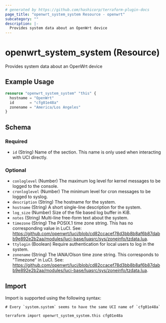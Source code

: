 ```yaml
---
# generated by https://github.com/hashicorp/terraform-plugin-docs
page_title: "openwrt_system_system Resource - openwrt"
subcategory: ""
description: |-
  Provides system data about an OpenWrt device
---
```


# openwrt_system_system (Resource)

Provides system data about an OpenWrt device

## Example Usage

```terraform
resource "openwrt_system_system" "this" {
  hostname = "OpenWrt"
  id       = "cfg01e48a"
  zonename = "America/Los Angeles"
}
```

<!-- schema generated by tfplugindocs -->
## Schema

### Required

- `id` (String) Name of the section. This name is only used when interacting with UCI directly.

### Optional

- `conloglevel` (Number) The maximum log level for kernel messages to be logged to the console.
- `cronloglevel` (Number) The minimum level for cron messages to be logged to syslog.
- `description` (String) The hostname for the system.
- `hostname` (String) A short single-line description for the system.
- `log_size` (Number) Size of the file based log buffer in KiB.
- `notes` (String) Multi-line free-form text about the system.
- `timezone` (String) The POSIX.1 time zone string. This has no corresponding value in LuCI. See: https://github.com/openwrt/luci/blob/cd82ccacef78d3bb8b8af6b87dabb9e892e2b2aa/modules/luci-base/luasrc/sys/zoneinfo/tzdata.lua.
- `ttylogin` (Boolean) Require authentication for local users to log in the system.
- `zonename` (String) The IANA/Olson time zone string. This corresponds to "Timezone" in LuCI. See: https://github.com/openwrt/luci/blob/cd82ccacef78d3bb8b8af6b87dabb9e892e2b2aa/modules/luci-base/luasrc/sys/zoneinfo/tzdata.lua.

## Import

Import is supported using the following syntax:

```shell
# Every `system.system` seems to have the same UCI name of `cfg01e48a`

terraform import openwrt_system_system.this cfg01e48a
```
